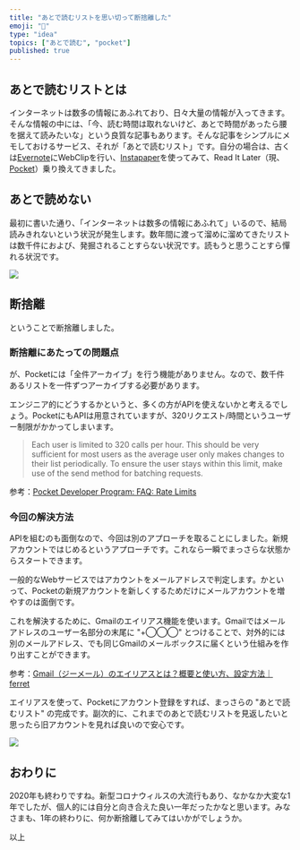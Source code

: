 ```yaml
---
title: "あとで読むリストを思い切って断捨離した"
emoji: "😬"
type: "idea"
topics: ["あとで読む", "pocket"]
published: true
---
```


## あとで読むリストとは

インターネットは数多の情報にあふれており、日々大量の情報が入ってきます。そんな情報の中には、「今、読む時間は取れないけど、あとで時間があったら腰を据えて読みたいな」という良質な記事もあります。そんな記事をシンプルにメモしておけるサービス、それが「あとで読むリスト」です。自分の場合は、古くは[Evernote](https://evernote.com/intl/jp)にWebClipを行い、[Instapaper](https://www.instapaper.com/)を使ってみて、Read It Later（現、[Pocket](https://app.getpocket.com/)）乗り換えてきました。

## あとで読めない

最初に書いた通り、「インターネットは数多の情報にあふれて」いるので、結局読みきれないという状況が発生します。数年間に渡って溜めに溜めてきたリストは数千件におよび、発掘されることすらない状況です。読もうと思うことすら憚れる状況です。

![](https://storage.googleapis.com/zenn-user-upload/63sfq9sr6uxtpt6mz5kof5ogcgs0)

## 断捨離

ということで断捨離しました。

### 断捨離にあたっての問題点

が、Pocketには「全件アーカイブ」を行う機能がありません。なので、数千件あるリストを一件ずつアーカイブする必要があります。

エンジニア的にどうするかというと、多くの方がAPIを使えないかと考えるでしょう。PocketにもAPIは用意されていますが、320リクエスト/時間というユーザー制限がかかってしまいます。

>Each user is limited to 320 calls per hour. This should be very sufficient for most users as the average user only makes changes to their list periodically. To ensure the user stays within this limit, make use of the send method for batching requests.

参考：[Pocket Developer Program: FAQ: Rate Limits](https://getpocket.com/developer/docs/rate-limits)

### 今回の解決方法

APIを組むのも面倒なので、今回は別のアプローチを取ることにしました。新規アカウントではじめるというアプローチです。これなら一瞬でまっさらな状態からスタートできます。

一般的なWebサービスではアカウントをメールアドレスで判定します。かといって、Pocketの新規アカウントを新しくするためだけにメールアカウントを増やすのは面倒です。

これを解決するために、Gmailのエイリアス機能を使います。Gmailではメールアドレスのユーザー名部分の末尾に "+◯◯◯" とつけることで、対外的には別のメールアドレス、でも同じGmailのメールボックスに届くという仕組みを作り出すことができます。

参考：[Gmail（ジーメール）のエイリアスとは？概要と使い方、設定方法｜ferret](https://ferret-plus.com/5946)

エイリアスを使って、Pocketにアカウント登録をすれば、まっさらの "あとで読むリスト" の完成です。副次的に、これまでのあとで読むリストを見返したいと思ったら旧アカウントを見れば良いので安心です。

![](https://storage.googleapis.com/zenn-user-upload/rrl4e0ds66gi32fju3prbalmzrs6)

## おわりに

2020年も終わりですね。新型コロナウィルスの大流行もあり、なかなか大変な1年でしたが、個人的には自分と向き合えた良い一年だったかなと思います。みなさまも、1年の終わりに、何か断捨離してみてはいかがでしょうか。

以上
